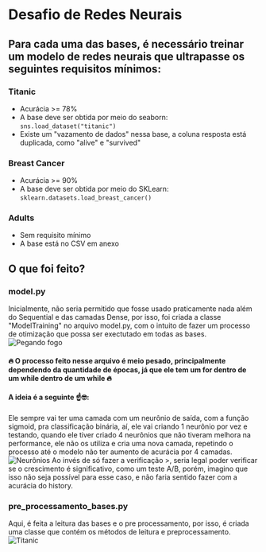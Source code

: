 # Desafio de Redes Neurais

## Para cada uma das bases, é necessário treinar um modelo de redes neurais que ultrapasse os seguintes requisitos mínimos:

### Titanic
 - Acurácia >= 78%
 - A base deve ser obtida por meio do seaborn: ```sns.load_dataset("titanic")```
 - Existe um "vazamento de dados" nessa base, a coluna resposta está duplicada, como "alive" e "survived"

### Breast Cancer
 - Acurácia >= 90%
 - A base deve ser obtida por meio do SKLearn: ```sklearn.datasets.load_breast_cancer()```

### Adults
 - Sem requisito mínimo
 - A base está no CSV em anexo

## O que foi feito?

### model.py
Inicialmente, não seria permitido que fosse usado praticamente nada além do Sequential e das camadas Dense, por isso, foi criada a classe "ModelTraining" no arquivo model.py, com o intuito de fazer um processo de otimização que possa ser exectutado em todas as bases.
![Pegando fogo](https://media3.giphy.com/media/v1.Y2lkPTZjMDliOTUyMm9penJuZXM2NTYwNDEzeGdoNDlmNWppZTJoNTFtaWIxenN6eDNkbCZlcD12MV9naWZzX3NlYXJjaCZjdD1n/yr7n0u3qzO9nG/source.gif)
#### 🔥 O processo feito nesse arquivo é meio pesado, principalmente dependendo da quantidade de épocas, já que ele tem um for dentro de um while dentro de um while 🔥
#### A ideia é a seguinte ☝🤓:
Ele sempre vai ter uma camada com um neurônio de saída, com a função sigmoid, pra classificação binária, aí, ele vai criando 1 neurônio por vez e testando, quando ele tiver criado 4 neurônios que não tiveram melhora na performance, ele não os utiliza e cria uma nova camada, repetindo o processo até o modelo não ter aumento de acurácia por 4 camadas.
![Neurônios](https://metodosupera.com.br/wp-content/uploads/2014/09/como-funcionam-os-neuronios-exercicios-para-o-cerebro.jpg)
Ao invés de só fazer a verificação >, seria legal poder verificar se o crescimento é significativo, como um teste A/B, porém, imagino que isso não seja possível para esse caso, e não faria sentido fazer com a acurácia do history.

### pre_processamento_bases.py
Aqui, é feita a leitura das bases e o pre processamento, por isso, é criada uma classe que contém os métodos de leitura e preprocessamento.
![Titanic](https://static.nationalgeographicbrasil.com/files/styles/image_3200/public/nationalgeographic762774.jpg?w=1900&h=1268)